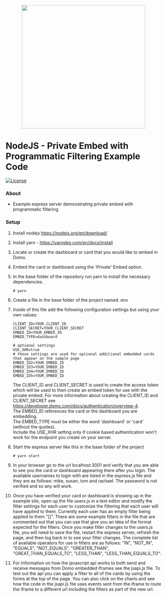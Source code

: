 <div align="center">
  <img src="https://github.com/domoinc/domo-node-sdk/blob/master/domo.png?raw=true" width="400" height="400"/>
</div>

# NodeJS - Private Embed with Programmatic Filtering Example Code
[![License](https://img.shields.io/badge/license-MIT-blue.svg?style=flat)](http://www.opensource.org/licenses/MIT)

### About

* Example express server demonstrating private embed with programmatic filtering

### Setup

1. Install nodejs https://nodejs.org/en/download/

2. Install yarn - https://yarnpkg.com/en/docs/install

2. Locate or create the dashboard or card that you would like to embed in Domo.

3. Embed the card or dashboard using the 'Private' Embed option.

4. In the base folder of the repository run yarn to install the necessary dependencies.
   ```
   # yarn
   ```

5. Create a file in the base folder of the project named .env

6. Inside of this file add the following configuration settings but using your own values:
   ```
   CLIENT_ID=YOUR_CLIENT_ID
   CLIENT_SECRET=YOUR_CLIENT_SECRET
   EMBED_ID=YOUR_EMBED_ID
   EMBED_TYPE=dashboard

   # optional settings
   USE_XHR=true
   # these settings are used for optional additional embedded cards that appear on the sample page
   EMBED_ID2=YOUR_EMBED_ID
   EMBED_ID3=YOUR_EMBED_ID
   EMBED_ID4=YOUR_EMBED_ID
   EMBED_ID5=YOUR_EMBED_ID
   ```
 
   The CLIENT_ID and CLIENT_SECRET is used to create the access token which will be used to then create an embed token for use with the private embed.
   For more information about creating the CLIENT_ID and CLIENT_SECRET see https://developer.domo.com/docs/authentication/overview-4.  
   The EMBED_ID references the card or the dashboard you are embedding.  
   The EMBED_TYPE must be either the word 'dashboard' or 'card' (without the quotes).  
   Include the USE_XHR setting only if cookie based authentication won't work for the endpoint you create on your server.  

7. Start the express server like this in the base folder of the project
   ```
   # yarn start
   ```

8. In your browser go to the url localhost:3001 and verify that you are able to see you the card or dashboard appearing there after you login. The available usernames to login with are listed in the express.js file and they are as follows: mike, susan, tom and rachael. The password is not verified and so any will work.

9. Once you have verified your card or dashboard is showing up in the example site, open up the file users.js in a text editor and modify the filter settings for each user to customize the filtering that each user will have applied to them. Currently each user has an empty filter being applied to them "[]". There are some example filters in the file that are commented out that you can use that give you an idea of the format expected for the filters. Once you make filter changes to the users.js file, you will need to save the file, restart the express server, refresh the page, and then log back in to see your filter changes. The complete list of available operators for use in filters are as follows: "IN", "NOT_IN", "EQUALS", "NOT_EQUALS", "GREATER_THAN", "GREAT_THAN_EQUALS_TO", "LESS_THAN", "LESS_THAN_EQUALS_TO".

10. For information on how the javascript api works to both send and receive messages from Domo embedded iframes see the jsapi.js file. To test out the api you can apply a filter to all of the cards by using the forms at the top of the page. You can also click on the charts and see how the code in the jsapi.js file uses events sent from the iframe to route the iframe to a different url including the filters as part of the new url.